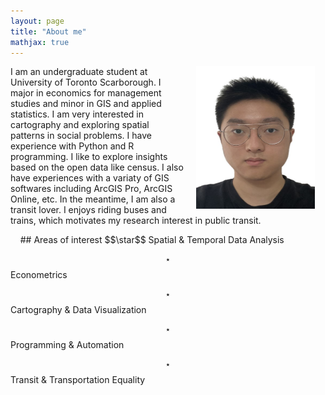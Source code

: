 ```yaml
---
layout: page
title: "About me"
mathjax: true
---
```


<img align="right" width="190" height="228" src="images/Headshot.jpg" style="vertical-align:middle;margin: 0px 17px"> 

<p style="text-align: left;">I am an undergraduate student at University of Toronto Scarborough. I major in economics for management studies and minor in GIS and applied statistics. I am very interested in cartography and exploring spatial patterns in social problems. I have experience with Python and R programming. I like to explore insights based on the open data like census. I also have experiences with a variaty of GIS softwares including ArcGIS Pro, ArcGIS Online, etc. In the meantime, I am also a transit lover. I enjoys riding buses and trains, which motivates my research interest in public transit.</p>
&nbsp;
&nbsp;
## Areas of interest
$$\star$$ Spatial & Temporal Data Analysis

$$\star$$ Econometrics

$$\star$$ Cartography & Data Visualization

$$\star$$ Programming & Automation

$$\star$$ Transit & Transportation Equality
